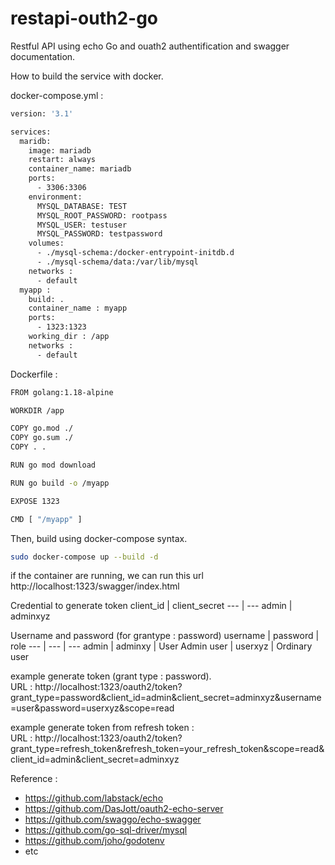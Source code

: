 # restapi-outh2-go
Restful API using echo Go and ouath2 authentification and swagger documentation.

How to build the service with docker.

docker-compose.yml :
```bash
version: '3.1'

services:
  maridb:
    image: mariadb
    restart: always
    container_name: mariadb
    ports:
      - 3306:3306
    environment:
      MYSQL_DATABASE: TEST
      MYSQL_ROOT_PASSWORD: rootpass
      MYSQL_USER: testuser
      MYSQL_PASSWORD: testpassword
    volumes:
      - ./mysql-schema:/docker-entrypoint-initdb.d
      - ./mysql-schema/data:/var/lib/mysql 
    networks :
      - default
  myapp :
    build: .
    container_name : myapp
    ports:
      - 1323:1323
    working_dir : /app
    networks :
      - default
```
Dockerfile :
```bash
FROM golang:1.18-alpine

WORKDIR /app

COPY go.mod ./
COPY go.sum ./
COPY . .

RUN go mod download

RUN go build -o /myapp

EXPOSE 1323

CMD [ "/myapp" ]
```
Then, build using docker-compose syntax.
```bash
sudo docker-compose up --build -d
```

if the container are running, we can run this url
http://localhost:1323/swagger/index.html

Credential to generate token
 client_id | client_secret
--- | ---
admin | adminxyz

Username and password (for grantype : password)
username | password | role
--- | --- | ---
admin | adminxy | User Admin
user | userxyz | Ordinary user

example generate token (grant type : password). <br>
URL : http://localhost:1323/oauth2/token?grant_type=password&client_id=admin&client_secret=adminxyz&username=user&password=userxyz&scope=read <br>

example generate token from refresh token : <br>
URL : http://localhost:1323/oauth2/token?grant_type=refresh_token&refresh_token=your_refresh_token&scope=read&client_id=admin&client_secret=adminxyz <br>

Reference :
- https://github.com/labstack/echo
- https://github.com/DasJott/oauth2-echo-server
- https://github.com/swaggo/echo-swagger
- https://github.com/go-sql-driver/mysql
- https://github.com/joho/godotenv
- etc
